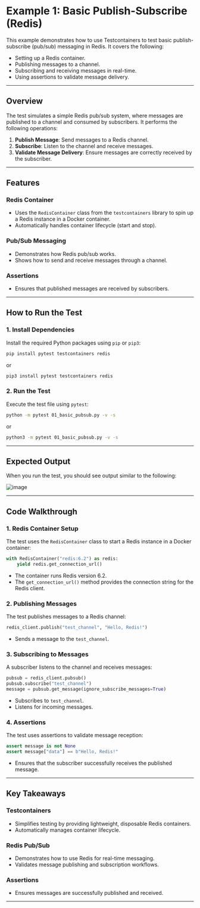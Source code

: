 # Example 1: Basic Publish-Subscribe (Redis)

This example demonstrates how to use Testcontainers to test basic publish-subscribe (pub/sub) messaging in Redis. It covers the following:

- Setting up a Redis container.
- Publishing messages to a channel.
- Subscribing and receiving messages in real-time.
- Using assertions to validate message delivery.

---

## Overview

The test simulates a simple Redis pub/sub system, where messages are published to a channel and consumed by subscribers. It performs the following operations:

1. **Publish Message**: Send messages to a Redis channel.
2. **Subscribe**: Listen to the channel and receive messages.
3. **Validate Message Delivery**: Ensure messages are correctly received by the subscriber.

---

## Features

### Redis Container

- Uses the `RedisContainer` class from the `testcontainers` library to spin up a Redis instance in a Docker container.
- Automatically handles container lifecycle (start and stop).

### Pub/Sub Messaging

- Demonstrates how Redis pub/sub works.
- Shows how to send and receive messages through a channel.

### Assertions

- Ensures that published messages are received by subscribers.

---

## How to Run the Test

### 1. Install Dependencies

Install the required Python packages using `pip` or `pip3`:

```bash
pip install pytest testcontainers redis
```

or

```bash
pip3 install pytest testcontainers redis
```

### 2. Run the Test

Execute the test file using `pytest`:

```bash
python -m pytest 01_basic_pubsub.py -v -s
```

or

```bash
python3 -m pytest 01_basic_pubsub.py -v -s
```

---

## Expected Output

When you run the test, you should see output similar to the following:

![image](https://github.com/user-attachments/assets/1c87af28-0817-44a2-a5a0-cdbb191b863e)

---

## Code Walkthrough

### 1. Redis Container Setup

The test uses the `RedisContainer` class to start a Redis instance in a Docker container:

```python
with RedisContainer("redis:6.2") as redis:
    yield redis.get_connection_url()
```

- The container runs Redis version 6.2.
- The `get_connection_url()` method provides the connection string for the Redis client.

### 2. Publishing Messages

The test publishes messages to a Redis channel:

```python
redis_client.publish("test_channel", "Hello, Redis!")
```

- Sends a message to the `test_channel`.

### 3. Subscribing to Messages

A subscriber listens to the channel and receives messages:

```python
pubsub = redis_client.pubsub()
pubsub.subscribe("test_channel")
message = pubsub.get_message(ignore_subscribe_messages=True)
```

- Subscribes to `test_channel`.
- Listens for incoming messages.

### 4. Assertions

The test uses assertions to validate message reception:

```python
assert message is not None
assert message["data"] == b"Hello, Redis!"
```

- Ensures that the subscriber successfully receives the published message.

---

## Key Takeaways

### Testcontainers

- Simplifies testing by providing lightweight, disposable Redis containers.
- Automatically manages container lifecycle.

### Redis Pub/Sub

- Demonstrates how to use Redis for real-time messaging.
- Validates message publishing and subscription workflows.

### Assertions

- Ensures messages are successfully published and received.

---

